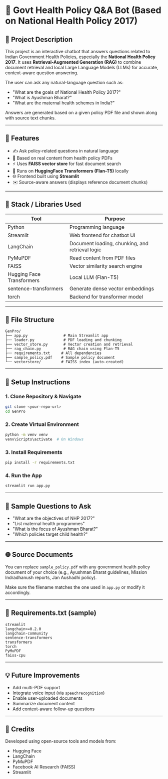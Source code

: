 # 💾 Govt Health Policy Q\&A Bot (Based on National Health Policy 2017)

## 🌟 Project Description

This project is an interactive chatbot that answers questions related to Indian Government Health Policies, especially the **National Health Policy 2017**. It uses **Retrieval-Augmented Generation (RAG)** to combine document retrieval and local Large Language Models (LLMs) for accurate, context-aware question answering.

The user can ask any natural-language question such as:

* "What are the goals of National Health Policy 2017?"
* "What is Ayushman Bharat?"
* "What are the maternal health schemes in India?"

Answers are generated based on a given policy PDF file and shown along with source text chunks.

---

## 🔧 Features

* ✍️ Ask policy-related questions in natural language
* 🧵 Based on real content from health policy PDFs
* ⚡ Uses **FAISS vector store** for fast document search
* 🧠 Runs on **HuggingFace Transformers (Flan-T5)** locally
* 🌐 Frontend built using **Streamlit**
* ✉️ Source-aware answers (displays reference document chunks)

---

## 🔹 Stack / Libraries Used

| Tool                      | Purpose                                         |
| ------------------------- | ----------------------------------------------- |
| Python                    | Programming language                            |
| Streamlit                 | Web frontend for chatbot UI                     |
| LangChain                 | Document loading, chunking, and retrieval logic |
| PyMuPDF                   | Read content from PDF files                     |
| FAISS                     | Vector similarity search engine                 |
| Hugging Face Transformers | Local LLM (Flan-T5)                             |
| sentence-transformers     | Generate dense vector embeddings                |
| torch                     | Backend for transformer model                   |

---

## 📂 File Structure

```
GenPro/
├── app.py                # Main Streamlit app
├── loader.py             # PDF loading and chunking
├── vector_store.py       # Vector creation and retrieval
├── rag_chain.py          # RAG chain using Flan-T5
├── requirements.txt     # All dependencies
├── sample_policy.pdf    # Sample policy document
└── vectorstore/         # FAISS index (auto-created)
```

---

## 🚀 Setup Instructions

### 1. Clone Repository & Navigate

```bash
git clone <your-repo-url>
cd GenPro
```

### 2. Create Virtual Environment

```bash
python -m venv venv
venv\Scripts\activate  # On Windows
```

### 3. Install Requirements

```bash
pip install -r requirements.txt
```

### 4. Run the App

```bash
streamlit run app.py
```

---

## 🧐 Sample Questions to Ask

* "What are the objectives of NHP 2017?"
* "List maternal health programmes"
* "What is the focus of Ayushman Bharat?"
* "Which policies target child health?"

---

## 🌐 Source Documents

You can replace `sample_policy.pdf` with any government health policy document of your choice (e.g., Ayushman Bharat guidelines, Mission Indradhanush reports, Jan Aushadhi policy).

Make sure the filename matches the one used in `app.py` or modify it accordingly.

---

## 📄 Requirements.txt (sample)

```
streamlit
langchain>=0.2.0
langchain-community
sentence-transformers
transformers
torch
PyMuPDF
faiss-cpu
```

---

## 💡 Future Improvements

* Add multi-PDF support
* Integrate voice input (via `speechrecognition`)
* Enable user-uploaded documents
* Summarize document content
* Add context-aware follow-up questions

---

## 🎉 Credits

Developed using open-source tools and models from:

* Hugging Face
* LangChain
* PyMuPDF
* Facebook AI Research (FAISS)
* Streamlit


